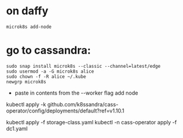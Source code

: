 # on daffy
```
microk8s add-node
```
# go to cassandra:
```
sudo snap install microk8s --classic --channel=latest/edge
sudo usermod -a -G microk8s alice
sudo chown -f -R alice ~/.kube
newgrp microk8s
```
- paste in contents from the --worker flag add node

kubectl apply -k github.com/k8ssandra/cass-operator/config/deployments/default?ref=v1.10.1

kubectl apply -f storage-class.yaml
kubectl -n cass-operator apply -f dc1.yaml
